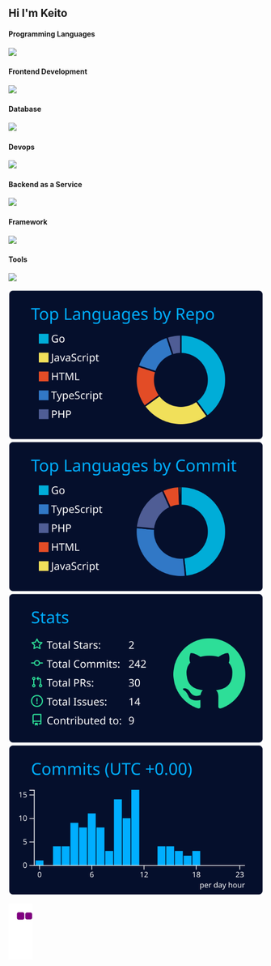## Hi I'm Keito



<h4 align="left">Programming Languages</h4>
<img src="https://skillicons.dev/icons?i=js,ts,go,php">

<h4 align="left">Frontend Development</h4>
<img src="https://skillicons.dev/icons?i=react,html,css,sass,tailwind">




<h4 align="left">Database</h4>
<img src="https://skillicons.dev/icons?i=mysql,postgres">


<h4 align="left">Devops</h4>
<img src="https://skillicons.dev/icons?i=docker">

<h4 align="left">Backend as a Service</h4>
<img src="https://skillicons.dev/icons?i=firebase,heroku">

<h4 align="left">Framework</h4>
<img src="https://skillicons.dev/icons?i=laravel">


<h4 align="left">Tools</h4>
<img src="https://skillicons.dev/icons?i=github,git,postman,linux,xd,figma">

[![](https://raw.githubusercontent.com/mori-kei/mori-kei/main/profile-summary-card-output/algolia/1-repos-per-language.svg)](https://github.com/vn7n24fzkq/github-profile-summary-cards) [![](https://raw.githubusercontent.com/mori-kei/mori-kei/main/profile-summary-card-output/algolia/2-most-commit-language.svg)](https://github.com/vn7n24fzkq/github-profile-summary-cards)
[![](https://raw.githubusercontent.com/mori-kei/mori-kei/main/profile-summary-card-output/algolia/3-stats.svg)](https://github.com/vn7n24fzkq/github-profile-summary-cards) [![](https://raw.githubusercontent.com/mori-kei/mori-kei/main/profile-summary-card-output/algolia/4-productive-time.svg)](https://github.com/vn7n24fzkq/github-profile-summary-cards)


![snake gif](https://github.com/mori-kei/mori-kei/blob/output/github-contribution-grid-snake.gif)
